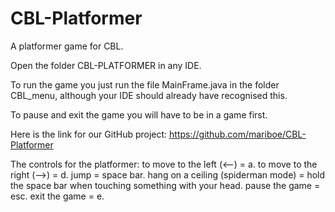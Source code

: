 # CBL-Platformer

A platformer game for CBL.

Open the folder CBL-PLATFORMER in any IDE. 

To run the game you just run the file MainFrame.java in the folder CBL_menu, although your IDE should already have recognised this. 

To pause and exit the game you will have to be in a game first.

Here is the link for our GitHub project: https://github.com/mariboe/CBL-Platformer

The controls for the platformer:
to move to the left (<--) = a.
to move to the right (-->) = d.
jump = space bar.
hang on a ceiling (spiderman mode) = hold the space bar when touching something with your head.
pause the game = esc.
exit the game = e.